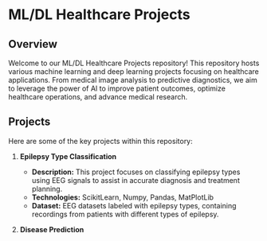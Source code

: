 # ML/DL Healthcare Projects

## Overview
Welcome to our ML/DL Healthcare Projects repository! This repository hosts various machine learning and deep learning projects focusing on healthcare applications. From medical image analysis to predictive diagnostics, we aim to leverage the power of AI to improve patient outcomes, optimize healthcare operations, and advance medical research.

## Projects
Here are some of the key projects within this repository:

1. **Epilepsy Type Classification**
   - **Description:** This project focuses on classifying epilepsy types using EEG signals to assist in accurate diagnosis and treatment planning.
   - **Technologies:** ScikitLearn, Numpy, Pandas, MatPlotLib
   - **Dataset:** EEG datasets labeled with epilepsy types, containing recordings from patients with different types of epilepsy.

2. **Disease Prediction**

